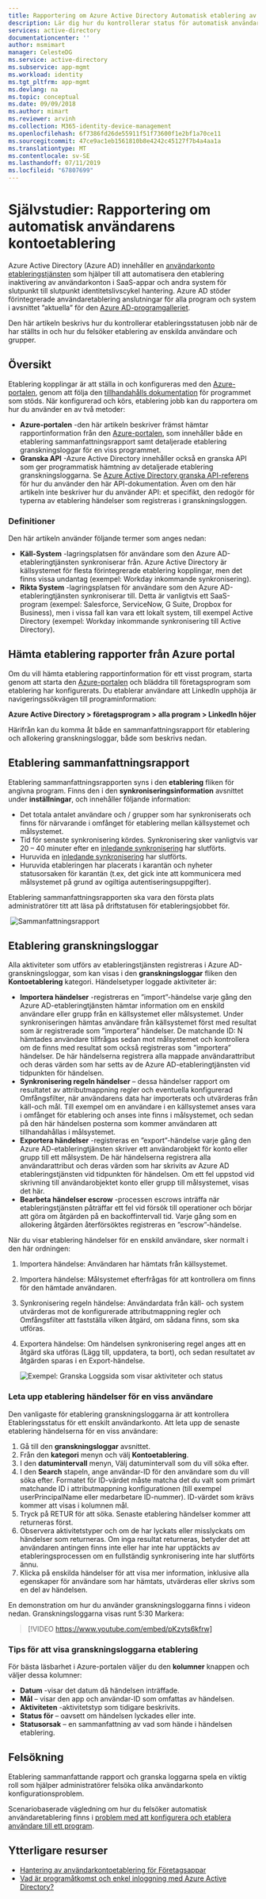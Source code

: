 ```yaml
---
title: Rapportering om Azure Active Directory Automatisk etablering av användarkonto till SaaS-program | Microsoft Docs
description: Lär dig hur du kontrollerar status för automatisk användarkonto Etableringsjobb och hur du felsöker etableringen av enskilda användare.
services: active-directory
documentationcenter: ''
author: msmimart
manager: CelesteDG
ms.service: active-directory
ms.subservice: app-mgmt
ms.workload: identity
ms.tgt_pltfrm: app-mgmt
ms.devlang: na
ms.topic: conceptual
ms.date: 09/09/2018
ms.author: mimart
ms.reviewer: arvinh
ms.collection: M365-identity-device-management
ms.openlocfilehash: 6f7386fd26de55911f51f73600f1e2bf1a70ce11
ms.sourcegitcommit: 47ce9ac1eb1561810b8e4242c45127f7b4a4aa1a
ms.translationtype: MT
ms.contentlocale: sv-SE
ms.lasthandoff: 07/11/2019
ms.locfileid: "67807699"
---
```

# <a name="tutorial-reporting-on-automatic-user-account-provisioning"></a>Självstudier: Rapportering om automatisk användarens kontoetablering

Azure Active Directory (Azure AD) innehåller en [användarkonto etableringstjänsten](user-provisioning.md) som hjälper till att automatisera den etablering inaktivering av användarkonton i SaaS-appar och andra system för slutpunkt till slutpunkt identitetslivscykel hantering. Azure AD stöder förintegrerade användaretablering anslutningar för alla program och system i avsnittet ”aktuella” för den [Azure AD-programgalleriet](https://azuremarketplace.microsoft.com/marketplace/apps/category/azure-active-directory-apps?page=1&subcategories=featured).

Den här artikeln beskrivs hur du kontrollerar etableringsstatusen jobb när de har ställts in och hur du felsöker etablering av enskilda användare och grupper.

## <a name="overview"></a>Översikt

Etablering kopplingar är att ställa in och konfigureras med den [Azure-portalen](https://portal.azure.com), genom att följa den [tillhandahålls dokumentation](../saas-apps/tutorial-list.md) för programmet som stöds. När konfigurerad och körs, etablering jobb kan du rapportera om hur du använder en av två metoder:

* **Azure-portalen** -den här artikeln beskriver främst hämtar rapportinformation från den [Azure-portalen](https://portal.azure.com), som innehåller både en etablering sammanfattningsrapport samt detaljerade etablering granskningsloggar för en viss programmet.
* **Granska API** -Azure Active Directory innehåller också en granska API som ger programmatisk hämtning av detaljerade etablering granskningsloggarna. Se [Azure Active Directory granska API-referens](https://developer.microsoft.com/graph/docs/api-reference/beta/resources/directoryaudit) för hur du använder den här API-dokumentation. Även om den här artikeln inte beskriver hur du använder API: et specifikt, den redogör för typerna av etablering händelser som registreras i granskningsloggen.

### <a name="definitions"></a>Definitioner

Den här artikeln använder följande termer som anges nedan:

* **Käll-System** -lagringsplatsen för användare som den Azure AD-etableringtjänsten synkroniserar från. Azure Active Directory är källsystemet för flesta förintegrerade etablering kopplingar, men det finns vissa undantag (exempel: Workday inkommande synkronisering).
* **Rikta System** -lagringsplatsen för användare som den Azure AD-etableringtjänsten synkroniserar till. Detta är vanligtvis ett SaaS-program (exempel: Salesforce, ServiceNow, G Suite, Dropbox for Business), men i vissa fall kan vara ett lokalt system, till exempel Active Directory (exempel: Workday inkommande synkronisering till Active Directory).

## <a name="getting-provisioning-reports-from-the-azure-portal"></a>Hämta etablering rapporter från Azure portal

Om du vill hämta etablering rapportinformation för ett visst program, starta genom att starta den [Azure-portalen](https://portal.azure.com) och bläddra till företagsprogram som etablering har konfigurerats. Du etablerar användare att LinkedIn upphöja är navigeringssökvägen till programinformation:

**Azure Active Directory > företagsprogram > alla program > LinkedIn höjer**

Härifrån kan du komma åt både en sammanfattningsrapport för etablering och allokering granskningsloggar, både som beskrivs nedan.

## <a name="provisioning-summary-report"></a>Etablering sammanfattningsrapport

Etablering sammanfattningsrapporten syns i den **etablering** fliken för angivna program. Finns den i den **synkroniseringsinformation** avsnittet under **inställningar**, och innehåller följande information:

* Det totala antalet användare och / grupper som har synkroniserats och finns för närvarande i omfånget för etablering mellan källsystemet och målsystemet.
* Tid för senaste synkronisering kördes. Synkronisering sker vanligtvis var 20 – 40 minuter efter en [inledande synkronisering](user-provisioning.md#what-happens-during-provisioning) har slutförts.
* Huruvida en [inledande synkronisering](user-provisioning.md#what-happens-during-provisioning) har slutförts.
* Huruvida etableringen har placerats i karantän och nyheter statusorsaken för karantän (t.ex, det gick inte att kommunicera med målsystemet på grund av ogiltiga autentiseringsuppgifter).

Etablering sammanfattningsrapporten ska vara den första plats administratörer titt att läsa på driftstatusen för etableringsjobbet för.

 ![Sammanfattningsrapport](./media/check-status-user-account-provisioning/summary_report.PNG)

## <a name="provisioning-audit-logs"></a>Etablering granskningsloggar

Alla aktiviteter som utförs av etableringstjänsten registreras i Azure AD-granskningsloggar, som kan visas i den **granskningsloggar** fliken den **Kontoetablering** kategori. Händelsetyper loggade aktiviteter är:

* **Importera händelser** -registreras en ”import”-händelse varje gång den Azure AD-etableringtjänsten hämtar information om en enskild användare eller grupp från en källsystemet eller målsystemet. Under synkroniseringen hämtas användare från källsystemet först med resultat som är registrerade som ”importera” händelser. De matchande ID: N hämtades användare tillfrågas sedan mot målsystemet och kontrollera om de finns med resultat som också registreras som ”importera” händelser. De här händelserna registrera alla mappade användarattribut och deras värden som har setts av de Azure AD-etableringtjänsten vid tidpunkten för händelsen.
* **Synkronisering regeln händelser** – dessa händelser rapport om resultatet av attributmappning regler och eventuella konfigurerad Omfångsfilter, när användarens data har importerats och utvärderas från käll-och mål. Till exempel om en användare i en källsystemet anses vara i omfånget för etablering och anses inte finns i målsystemet, och sedan på den här händelsen posterna som kommer användaren att tillhandahållas i målsystemet.
* **Exportera händelser** -registreras en ”export”-händelse varje gång den Azure AD-etableringtjänsten skriver ett användarobjekt för konto eller grupp till ett målsystem. De här händelserna registrera alla användarattribut och deras värden som har skrivits av Azure AD etableringstjänsten vid tidpunkten för händelsen. Om ett fel uppstod vid skrivning till användarobjektet konto eller grupp till målsystemet, visas det här.
* **Bearbeta händelser escrow** -processen escrows inträffa när etableringstjänsten påträffar ett fel vid försök till operationer och börjar att göra om åtgärden på en backoffintervall tid. Varje gång som en allokering åtgärden återförsöktes registreras en ”escrow”-händelse.

När du visar etablering händelser för en enskild användare, sker normalt i den här ordningen:

1. Importera händelse: Användaren har hämtats från källsystemet.
1. Importera händelse: Målsystemet efterfrågas för att kontrollera om finns för den hämtade användaren.
1. Synkronisering regeln händelse: Användardata från käll- och system utvärderas mot de konfigurerade attributmappning regler och Omfångsfilter att fastställa vilken åtgärd, om sådana finns, som ska utföras.
1. Exportera händelse: Om händelsen synkronisering regel anges att en åtgärd ska utföras (Lägg till, uppdatera, ta bort), och sedan resultatet av åtgärden sparas i en Export-händelse.

   ![Exempel: Granska Loggsida som visar aktiviteter och status](./media/check-status-user-account-provisioning/audit_logs.PNG)

### <a name="looking-up-provisioning-events-for-a-specific-user"></a>Leta upp etablering händelser för en viss användare

Den vanligaste för etablering granskningsloggarna är att kontrollera Etableringsstatus för ett enskilt användarkonto. Att leta upp de senaste etablering händelserna för en viss användare:

1. Gå till den **granskningsloggar** avsnittet.
1. Från den **kategori** menyn och välj **Kontoetablering**.
1. I den **datumintervall** menyn, Välj datumintervall som du vill söka efter.
1. I den **Search** stapeln, ange användar-ID för den användare som du vill söka efter. Formatet för ID-värdet måste matcha det du valt som primärt matchande ID i attributmappning konfigurationen (till exempel userPrincipalName eller medarbetare ID-nummer). ID-värdet som krävs kommer att visas i kolumnen mål.
1. Tryck på RETUR för att söka. Senaste etablering händelser kommer att returneras först.
1. Observera aktivitetstyper och om de har lyckats eller misslyckats om händelser som returneras. Om inga resultat returneras, betyder det att användaren antingen finns inte eller har inte har upptäckts av etableringsprocessen om en fullständig synkronisering inte har slutförts ännu.
1. Klicka på enskilda händelser för att visa mer information, inklusive alla egenskaper för användare som har hämtats, utvärderas eller skrivs som en del av händelsen.

En demonstration om hur du använder granskningsloggarna finns i videon nedan. Granskningsloggarna visas runt 5:30 Markera:

> [!VIDEO https://www.youtube.com/embed/pKzyts6kfrw]

### <a name="tips-for-viewing-the-provisioning-audit-logs"></a>Tips för att visa granskningsloggarna etablering

För bästa läsbarhet i Azure-portalen väljer du den **kolumner** knappen och väljer dessa kolumner:

* **Datum** -visar det datum då händelsen inträffade.
* **Mål** – visar den app och användar-ID som omfattas av händelsen.
* **Aktiviteten** -aktivitetstyp som tidigare beskrivits.
* **Status för** – oavsett om händelsen lyckades eller inte.
* **Statusorsak** – en sammanfattning av vad som hände i händelsen etablering.

## <a name="troubleshooting"></a>Felsökning

Etablering sammanfattande rapport och granska loggarna spela en viktig roll som hjälper administratörer felsöka olika användarkonto konfigurationsproblem.

Scenariobaserade vägledning om hur du felsöker automatisk användaretablering finns i [problem med att konfigurera och etablera användare till ett program](application-provisioning-config-problem.md).

## <a name="additional-resources"></a>Ytterligare resurser

* [Hantering av användarkontoetablering för Företagsappar](configure-automatic-user-provisioning-portal.md)
* [Vad är programåtkomst och enkel inloggning med Azure Active Directory?](what-is-single-sign-on.md)

